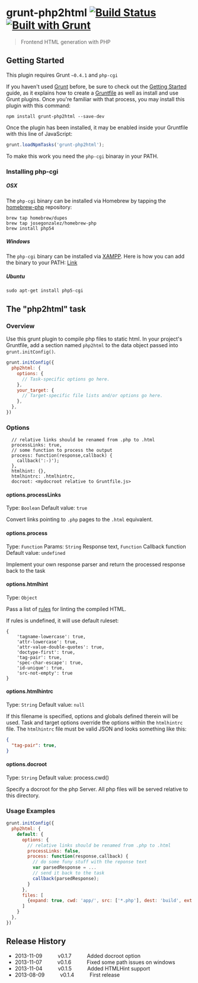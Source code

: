 # grunt-php2html [![Build Status](https://travis-ci.org/bezoerb/grunt-php2html.png?branch=master)](https://travis-ci.org/bezoerb/grunt-php2html) [![Built with Grunt](https://cdn.gruntjs.com/builtwith.png)](http://gruntjs.com/)

> Frontend HTML generation with PHP

## Getting Started
This plugin requires Grunt `~0.4.1` and `php-cgi`

If you haven't used [Grunt](http://gruntjs.com/) before, be sure to check out the [Getting Started](http://gruntjs.com/getting-started) guide, as it explains how to create a [Gruntfile](http://gruntjs.com/sample-gruntfile) as well as install and use Grunt plugins. Once you're familiar with that process, you may install this plugin with this command:

```shell
npm install grunt-php2html --save-dev
```

Once the plugin has been installed, it may be enabled inside your Gruntfile with this line of JavaScript:

```js
grunt.loadNpmTasks('grunt-php2html');
```

To make this work you need the `php-cgi` binaray in your PATH.

### Installing php-cgi

##### OSX

The `php-cgi` binary can be installed via Homebrew by tapping the
[homebrew-php](https://github.com/josegonzalez/homebrew-php) repository:

```shell
brew tap homebrew/dupes
brew tap josegonzalez/homebrew-php
brew install php54
```

##### Windows

The `php-cgi` binary can be installed via [XAMPP](http://www.apachefriends.org/de/xampp-windows.html). 
Here is how you can add the binary to your PATH: [Link](https://www.monosnap.com/image/psLZ5fpwuSsvJJeZPdklEjxMr)

##### Ubuntu

```shell
sudo apt-get install php5-cgi
```

## The "php2html" task

### Overview
Use this grunt plugin to compile php files to static html.
In your project's Gruntfile, add a section named `php2html` to the data object passed into `grunt.initConfig()`.

```js
grunt.initConfig({
  php2html: {
    options: {
      // Task-specific options go here.  
    },
    your_target: {
      // Target-specific file lists and/or options go here.
    },
  },
})
```

### Options

      // relative links should be renamed from .php to .html
	  processLinks: true,
	  // some function to process the output 
	  process: function(response,callback) {
	  	callback(':-)');
	  },
	  htmlhint: {},
	  htmlhintrc: .htmlhintrc,
	  docroot: <mydocroot relative to Gruntfile.js>


#### options.processLinks
Type: `Boolean`
Default value: `true`

Convert links pointing to `.php` pages to the `.html` equivalent.

#### options.process
Type: `Function`
Params: `String` Response text, `Function` Callback function
Default value: `undefined`

Implement your own response parser and return the processed response back to the task

#### options.htmlhint
Type: `Object`

Pass a list of [rules](https://github.com/yaniswang/HTMLHint/wiki/Rules)  for linting the compiled HTML.

If rules is undefined, it will use default ruleset:
```
{
    'tagname-lowercase': true,
    'attr-lowercase': true,
    'attr-value-double-quotes': true,
    'doctype-first': true,
    'tag-pair': true,
    'spec-char-escape': true,
    'id-unique': true,
    'src-not-empty': true
}
```

#### options.htmlhintrc
Type: `String`
Default value: `null`

If this filename is specified, options and globals defined therein will be used. Task and target options override the options within the `htmlhintrc` file. The `htmlhintrc` file must be valid JSON and looks something like this:

```json
{
  "tag-pair": true,
}
```

#### options.docroot
Type: `String`
Default value: process.cwd()

Specify a docroot for the php Server. All php files will be served relative to this directory.


### Usage Examples

```js
grunt.initConfig({
  php2html: {
    default: {
	  options: {
		// relative links should be renamed from .php to .html
		processLinks: false,
		process: function(response,callback) {
		  // do some funy stuff with the reponse text
		  var parsedResponse = ...
		  // send it back to the task
		  callback(parsedResponse);
		}
	  },
	  files: [
		{expand: true, cwd: 'app/', src: ['*.php'], dest: 'build', ext: '.html' }
	  ]
	}
  },
})
```


## Release History
 * 2013-11-09   v0.1.7   Added docroot option
 * 2013-11-07   v0.1.6   Fixed some path issues on windows
 * 2013-11-04   v0.1.5   Added HTMLHint support
 * 2013-08-09   v0.1.4   First release
 

